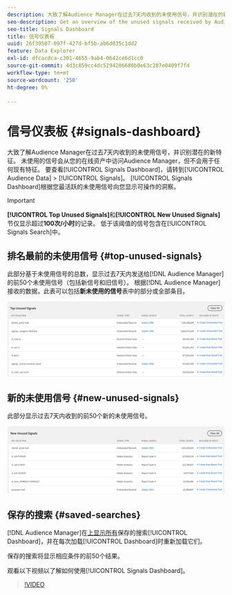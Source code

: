 ```yaml
---
description: 大致了解Audience Manager在过去7天内收到的未使用信号，并识别潜在的新特征。 未使用的信号会从您的在线资产中访问Audience Manager，但不会用于任何现有特征。 要查看信号仪表板，请转到受众数据>信号。 信号仪表板会根据您最活跃的未使用信号向您显示可操作的洞察。
seo-description: Get an overview of the unused signals received by Audience Manager in the past 7 days and identify potential new traits. Unused signals reach Audience Manager from your online properties, but are not used in any of your existing traits. To view the Signals Dashboard, go to Audience Data > Signals. The Signals Dashboard shows you actionable insights based on your most active unused signals.
seo-title: Signals Dashboard
title: 信号仪表板
uuid: 26f39507-097f-427d-bf5b-ab6d035c1dd2
feature: Data Explorer
exl-id: dfcacdca-c301-4655-9ab4-0642ce6d1cc0
source-git-commit: 4d3c859cc4dc5294286680b0e63c287e0409f7fd
workflow-type: tm+mt
source-wordcount: '250'
ht-degree: 0%

---
```


# 信号仪表板 {#signals-dashboard}

大致了解Audience Manager在过去7天内收到的未使用信号，并识别潜在的新特征。 未使用的信号会从您的在线资产中访问Audience Manager，但不会用于任何现有特征。 要查看[!UICONTROL Signals Dashboard]，请转到[!UICONTROL Audience Data] > [!UICONTROL Signals]。 [!UICONTROL Signals Dashboard]根据您最活跃的未使用信号向您显示可操作的洞察。

>[!IMPORTANT]
>
>**[!UICONTROL Top Unused Signals]**&#x200B;和&#x200B;**[!UICONTROL New Unused Signals]**&#x200B;节仅显示超过&#x200B;**100次/小时**&#x200B;的记录。 低于该阈值的信号包含在[!UICONTROL Signals Search]中。

## 排名最前的未使用信号 {#top-unused-signals}

此部分基于未使用信号的总数，显示过去7天内发送给[!DNL Audience Manager]的前50个未使用信号（包括新信号和旧信号）。 根据[!DNL Audience Manager]接收的数据，此表可以包括&#x200B;**新未使用的信号**&#x200B;表中的部分或全部条目。

![](assets/signals-top-unused.png)

## 新的未使用信号 {#new-unused-signals}

此部分显示过去7天内收到的前50个新的未使用信号。

![](assets/signals-new-unused.png)

## 保存的搜索 {#saved-searches}

[!DNL Audience Manager]在[上显示所有](../../features/data-explorer/data-explorer-signals-search/data-explorer-save-search.md)保存的搜索[!UICONTROL Dashboard]，并在每次加载[!UICONTROL Dashboard]时重新加载它们。

保存的搜索将显示相应条件的前50个结果。

观看以下视频以了解如何使用[!UICONTROL Signals Dashboard]。
>[!VIDEO](https://video.tv.adobe.com/v/25151/)
